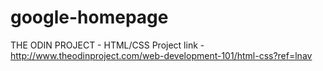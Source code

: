 # google-homepage
THE ODIN PROJECT - HTML/CSS Project
link - http://www.theodinproject.com/web-development-101/html-css?ref=lnav